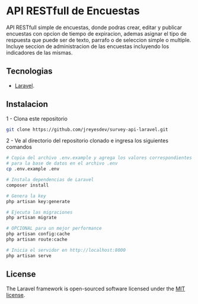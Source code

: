 # API RESTfull de Encuestas

API RESTfull simple de encuestas, donde podras crear, editar y publicar encuestas con opcion de tiempo de expiracion, ademas asignar el tipo de respuesta que puede ser de texto, parrafo o de seleccion simple o multiple. Incluye seccion de administracion de las encuestas incluyendo los indicadores de las mismas.

## Tecnologias

-   [Laravel](https://laravel.com).

## Instalacion

1 - Clona este repositorio

```bash
git clone https://github.com/jreyesdev/survey-api-laravel.git
```

2 - Ve al directorio del repositorio clonado e ingresa los siguientes comandos

```bash
# Copia del archivo .env.example y agrega los valores correspondientes
# para la base de datos en el archivo .env
cp .env.example .env

# Instala dependencias de Laravel
composer install

# Genera la key
php artisan key:generate

# Ejecuta las migraciones
php artisan migrate

# OPCIONAL para un mejor performance
php artisan config:cache
php artisan route:cache

# Inicia el servidor en http://localhost:8000
php artisan serve
```

## License

The Laravel framework is open-sourced software licensed under the [MIT license](https://opensource.org/licenses/MIT).
